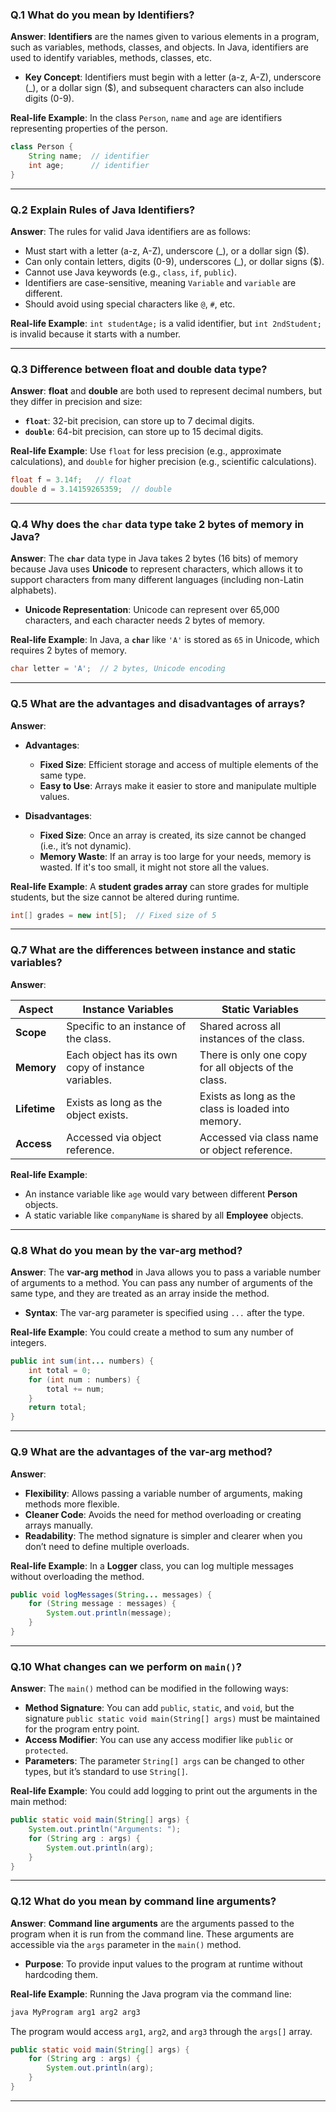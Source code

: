 ### **Q.1 What do you mean by Identifiers?**

**Answer**:
**Identifiers** are the names given to various elements in a program, such as variables, methods, classes, and objects. In Java, identifiers are used to identify variables, methods, classes, etc.

* **Key Concept**: Identifiers must begin with a letter (a-z, A-Z), underscore (\_), or a dollar sign (\$), and subsequent characters can also include digits (0-9).

**Real-life Example**:
In the class `Person`, `name` and `age` are identifiers representing properties of the person.

```java
class Person {
    String name;  // identifier
    int age;      // identifier
}
```

---

### **Q.2 Explain Rules of Java Identifiers?**

**Answer**:
The rules for valid Java identifiers are as follows:

* Must start with a letter (a-z, A-Z), underscore (\_), or a dollar sign (\$).
* Can only contain letters, digits (0-9), underscores (\_), or dollar signs (\$).
* Cannot use Java keywords (e.g., `class`, `if`, `public`).
* Identifiers are case-sensitive, meaning `Variable` and `variable` are different.
* Should avoid using special characters like `@`, `#`, etc.

**Real-life Example**:
`int studentAge;` is a valid identifier, but `int 2ndStudent;` is invalid because it starts with a number.

---

### **Q.3 Difference between float and double data type?**

**Answer**:
**float** and **double** are both used to represent decimal numbers, but they differ in precision and size:

* **`float`**: 32-bit precision, can store up to 7 decimal digits.
* **`double`**: 64-bit precision, can store up to 15 decimal digits.

**Real-life Example**:
Use `float` for less precision (e.g., approximate calculations), and `double` for higher precision (e.g., scientific calculations).

```java
float f = 3.14f;   // float
double d = 3.14159265359;  // double
```

---

### **Q.4 Why does the `char` data type take 2 bytes of memory in Java?**

**Answer**:
The **`char`** data type in Java takes 2 bytes (16 bits) of memory because Java uses **Unicode** to represent characters, which allows it to support characters from many different languages (including non-Latin alphabets).

* **Unicode Representation**: Unicode can represent over 65,000 characters, and each character needs 2 bytes of memory.

**Real-life Example**:
In Java, a **`char`** like `'A'` is stored as `65` in Unicode, which requires 2 bytes of memory.

```java
char letter = 'A';  // 2 bytes, Unicode encoding
```

---

### **Q.5 What are the advantages and disadvantages of arrays?**

**Answer**:

* **Advantages**:

  * **Fixed Size**: Efficient storage and access of multiple elements of the same type.
  * **Easy to Use**: Arrays make it easier to store and manipulate multiple values.

* **Disadvantages**:

  * **Fixed Size**: Once an array is created, its size cannot be changed (i.e., it’s not dynamic).
  * **Memory Waste**: If an array is too large for your needs, memory is wasted. If it's too small, it might not store all the values.

**Real-life Example**:
A **student grades array** can store grades for multiple students, but the size cannot be altered during runtime.

```java
int[] grades = new int[5];  // Fixed size of 5
```

---

### **Q.7 What are the differences between instance and static variables?**

**Answer**:

| Aspect       | **Instance Variables**                              | **Static Variables**                                 |
| ------------ | --------------------------------------------------- | ---------------------------------------------------- |
| **Scope**    | Specific to an instance of the class.               | Shared across all instances of the class.            |
| **Memory**   | Each object has its own copy of instance variables. | There is only one copy for all objects of the class. |
| **Lifetime** | Exists as long as the object exists.                | Exists as long as the class is loaded into memory.   |
| **Access**   | Accessed via object reference.                      | Accessed via class name or object reference.         |

**Real-life Example**:

* An instance variable like `age` would vary between different **Person** objects.
* A static variable like `companyName` is shared by all **Employee** objects.

---

### **Q.8 What do you mean by the var-arg method?**

**Answer**:
The **var-arg method** in Java allows you to pass a variable number of arguments to a method. You can pass any number of arguments of the same type, and they are treated as an array inside the method.

* **Syntax**: The var-arg parameter is specified using `...` after the type.

**Real-life Example**:
You could create a method to sum any number of integers.

```java
public int sum(int... numbers) {
    int total = 0;
    for (int num : numbers) {
        total += num;
    }
    return total;
}
```

---

### **Q.9 What are the advantages of the var-arg method?**

**Answer**:

* **Flexibility**: Allows passing a variable number of arguments, making methods more flexible.
* **Cleaner Code**: Avoids the need for method overloading or creating arrays manually.
* **Readability**: The method signature is simpler and clearer when you don’t need to define multiple overloads.

**Real-life Example**:
In a **Logger** class, you can log multiple messages without overloading the method.

```java
public void logMessages(String... messages) {
    for (String message : messages) {
        System.out.println(message);
    }
}
```

---

### **Q.10 What changes can we perform on `main()`?**

**Answer**:
The `main()` method can be modified in the following ways:

* **Method Signature**: You can add `public`, `static`, and `void`, but the signature `public static void main(String[] args)` must be maintained for the program entry point.
* **Access Modifier**: You can use any access modifier like `public` or `protected`.
* **Parameters**: The parameter `String[] args` can be changed to other types, but it’s standard to use `String[]`.

**Real-life Example**:
You could add logging to print out the arguments in the main method:

```java
public static void main(String[] args) {
    System.out.println("Arguments: ");
    for (String arg : args) {
        System.out.println(arg);
    }
}
```

---

### **Q.12 What do you mean by command line arguments?**

**Answer**:
**Command line arguments** are the arguments passed to the program when it is run from the command line. These arguments are accessible via the `args` parameter in the `main()` method.

* **Purpose**: To provide input values to the program at runtime without hardcoding them.

**Real-life Example**:
Running the Java program via the command line:

```bash
java MyProgram arg1 arg2 arg3
```

The program would access `arg1`, `arg2`, and `arg3` through the `args[]` array.

```java
public static void main(String[] args) {
    for (String arg : args) {
        System.out.println(arg);
    }
}
```

---
